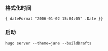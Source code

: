 ### 格式化时间

	{ dateFormat "2006-01-02 15:04:05" .Date }}


### 启动

	hugo server --theme=jane --buildDrafts
